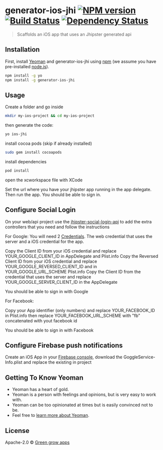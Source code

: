 # generator-ios-jhi [![NPM version][npm-image]][npm-url] [![Build Status][travis-image]][travis-url] [![Dependency Status][daviddm-image]][daviddm-url]
> Scaffolds an iOS app that uses an Jhipster generated api

## Installation

First, install [Yeoman](http://yeoman.io) and generator-ios-jhi using [npm](https://www.npmjs.com/) (we assume you have pre-installed [node.js](https://nodejs.org/)).

```bash
npm install -g yo
npm install -g generator-ios-jhi
```

## Usage

Create a folder and go inside

```bash
mkdir my-ios-project && cd my-ios-project
```

then generate the code:

```bash
yo ios-jhi
```


install cocoa pods (skip if already installed)

```bash
sudo gem install cocoapods
```

install dependencies

```bash
pod install
```

open the xcworkspace file with XCode

Set the url where you have your jhipster app running in the app delegate. Then run the app. You should be able to sign in.


## Configure Social Login

On your web/api project use the [jhipster-social-login-api](https://github.com/greengrowapps/generator-jhipster-social-login-api) to add the extra controllers that you need and follow the instructions

For Google:
You will need 2 [Credentials](https://console.developers.google.com/apis/credentials?project=_). The web credential that uses the server and a iOS credential for the app.

Copy the Client ID from your iOS credential and replace YOUR_GOOGLE_CLIENT_ID in AppDelegate and Plist.info
Copy the Reversed Client ID from your iOS credential and replace YOUR_GOOGLE_REVERSED_CLIENT_ID and in YOUR_GOOGLE_URL_SCHEME Plist.info
Copy the Client ID from the credential that uses the server and replace YOUR_GOOGLE_SERVER_CLIENT_ID in the AppDelegate

You should be able to sign in with Google

For Facebook:

Copy your App identifier (only numbers) and replace YOUR_FACEBOOK_ID in Plist.info then replace YOUR_FACEBOOK_URL_SCHEME with "fb" concatenated with yout facebook id

You should be able to sign in with Facebook

## Configure Firebase push notifications

Create an iOS App in your [Firebase console](https://console.firebase.google.com), download the GoggleService-Info.plist and replace the existing in project


## Getting To Know Yeoman

 * Yeoman has a heart of gold.
 * Yeoman is a person with feelings and opinions, but is very easy to work with.
 * Yeoman can be too opinionated at times but is easily convinced not to be.
 * Feel free to [learn more about Yeoman](http://yeoman.io/).

## License

Apache-2.0 © [Green grow apps](https://www.greengrowapps.com)


[npm-image]: https://badge.fury.io/js/generator-ios-jhi.svg
[npm-url]: https://npmjs.org/package/generator-ios-jhi
[travis-image]: https://travis-ci.org/greengrowapps/generator-ios-jhi.svg?branch=master
[travis-url]: https://travis-ci.org/greengrowapps/generator-ios-jhi
[daviddm-image]: https://david-dm.org/greengrowapps/generator-ios-jhi.svg?theme=shields.io
[daviddm-url]: https://david-dm.org/greengrowapps/generator-ios-jhi
